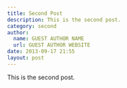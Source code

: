 ```yaml
---
title: Second Post
description: This is the second post.
category: second
author:
  name: GUEST AUTHOR NAME
  url: GUEST AUTHOR WEBSITE
date: 2013-09-17 21:55
layout: post
---
```


This is the second post.
